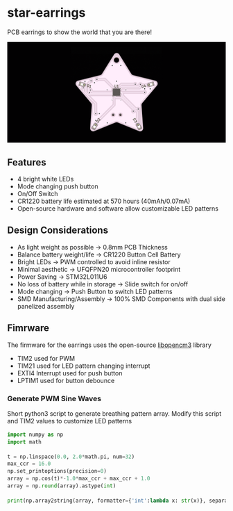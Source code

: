 # star-earrings

PCB earrings to show the world that you are there!

![](img/star-earring.gif)

## Features

- 4 bright white LEDs
- Mode changing push button
- On/Off Switch
- CR1220 battery life estimated at 570 hours (40mAh/0.07mA)
- Open-source hardware and software allow customizable LED patterns

## Design Considerations

- As light weight as possible -> 0.8mm PCB Thickness
- Balance battery weight/life -> CR1220 Button Cell Battery
- Bright LEDs -> PWM controlled to avoid inline resistor
- Minimal aesthetic -> UFQFPN20 microcontroller footprint
- Power Saving -> STM32L011U6
- No loss of battery while in storage -> Slide switch for on/off
- Mode changing -> Push Button to switch LED patterns
- SMD Manufacturing/Assembly -> 100% SMD Components with dual side panelized assembly

## Fimrware

The firmware for the earrings uses the open-source [libopencm3](http://libopencm3.org/) library

- TIM2 used for PWM
- TIM21 used for LED pattern changing interrupt
- EXTI4 Interrupt used for push button
- LPTIM1 used for button debounce

### Generate PWM Sine Waves

Short python3 script to generate breathing pattern array. Modify this script and TIM2 values to customize LED patterns

``` python
import numpy as np
import math

t = np.linspace(0.0, 2.0*math.pi, num=32)
max_ccr = 16.0 
np.set_printoptions(precision=0)
array = np.cos(t)*-1.0*max_ccr + max_ccr + 1.0
array = np.round(array).astype(int)

print(np.array2string(array, formatter={'int':lambda x: str(x)}, separator=', '))
```